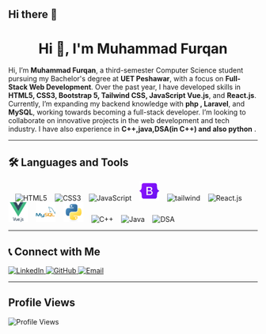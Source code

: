 ## Hi there 👋

<!--
**furqan934/furqan934** is a ✨ _special_ ✨ repository because its `README.md` (this file) appears on your GitHub profile.

Here are some ideas to get you started:

- 🔭 I’m currently working on ...
- 🌱 I’m currently learning ...
- 👯 I’m looking to collaborate on ...
- 🤔 I’m looking for help with ...
- 💬 Ask me about ...
- 📫 How to reach me: ...
- 😄 Pronouns: ...
- ⚡ Fun fact: ...
-->
<h1 align="center">Hi 👋, I'm Muhammad Furqan</h1>

Hi, I’m **Muhammad Furqan**, a third-semester Computer Science student pursuing my Bachelor's degree at **UET Peshawar**, with a focus on **Full-Stack Web Development**. Over the past year, I have developed skills in **HTML5, CSS3, Bootstrap 5, Tailwind CSS, JavaScript Vue.js**, and **React.js**. Currently, I’m expanding my backend knowledge with **php , Laravel**, and **MySQL**, working towards becoming a full-stack developer.
I’m looking to collaborate on innovative projects in the web development and tech industry.
I have also experience in **C++,java,DSA(in C++) and also python** .


---

## 🛠️ Languages and Tools

<p align="left">
  <img width="10" /> 
  <img src="https://cdn.jsdelivr.net/gh/devicons/devicon/icons/html5/html5-original.svg" height="40" alt="HTML5" />
  <img width="8" />
  <img src="https://cdn.jsdelivr.net/gh/devicons/devicon/icons/css3/css3-original.svg" height="40" alt="CSS3" />
  <img width="8" />
  <img src="https://cdn.jsdelivr.net/gh/devicons/devicon/icons/javascript/javascript-original.svg" height="40" alt="JavaScript" />
  <img width="8" />
  <img src="https://github.com/devicons/devicon/blob/v2.16.0/icons/bootstrap/bootstrap-original.svg" height="40" alt="Bootstrap" />
  <img width="8" />
  <img src="https://www.vectorlogo.zone/logos/tailwindcss/tailwindcss-icon.svg" alt="tailwind" width="40" height="40"/>
  <img width="8" />
  <img src="https://cdn.jsdelivr.net/gh/devicons/devicon/icons/react/react-original.svg" height="40" alt="React.js" />
  <img width="8" />
  <img src="https://raw.githubusercontent.com/devicons/devicon/master/icons/vuejs/vuejs-original-wordmark.svg" alt="vuejs" width="40" height="40"/>
  <img width="8" />
  <img src="https://raw.githubusercontent.com/devicons/devicon/master/icons/mysql/mysql-original-wordmark.svg" alt="mysql" width="40" height="40"/>
  <img width="8" />
  <img src="https://raw.githubusercontent.com/devicons/devicon/master/icons/python/python-original.svg" alt="python" width="40" height="40"/>
  <img width="8" />
  <img src="https://upload.wikimedia.org/wikipedia/commons/1/18/ISO_C%2B%2B_Logo.svg" alt="C++" width="40" height="40"/>
   <img width="8" />
  <img src="https://www.vectorlogo.zone/logos/java/java-ar21.svg" alt="Java" width="40" height="40"/>
   <img width="8" />
  <img src="F:\persnal-document\corsera-certificates\DSA.pdf" alt="DSA" width="40" height="40"/>
   <img width="8" />
  



  
  
 
</p>

---

## 📞 Connect with Me

<p>
  <a href="https://www.linkedin.com/in/muhammad-furqan-570997320/" target="_blank" >
    <img src="https://img.shields.io/badge/LinkedIn-blue?style=for-the-badge&logo=linkedin" alt="LinkedIn" />
  </a>
  <a href="https://github.com/furqan934" target="_blank">
    <img src="https://img.shields.io/badge/GitHub-black?style=for-the-badge&logo=github" alt="GitHub" />
  </a>
  <a href="furqanmf234@gmail.com" target="_blank">
    <img src="https://img.shields.io/badge/Email-red?style=for-the-badge&logo=gmail" alt="Email"  />
  </a>
</p>

---

## Profile Views

<p align="left">
  <img src="https://komarev.com/ghpvc/?username=Waqas-Khan&color=blue" alt="Profile Views" />
</p>

